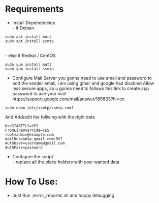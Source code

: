 # Requirements
- Install Dependencies
<br> - If Debian
```
sudo apt install mutt
sudo apt install ssmtp
```
<br> - else if Redhat / CentOS 
```
sudo yum install mutt
sudo yum install ssmtp
```
- Configure Mail Server
you gonna need to use email and password to add the sender email, i am using gmail and google had disabled Allow less secure apps, so u gonna need to follows this link to create app password to use your mail https://support.google.com/mail/answer/185833?hl=en
```
sudo nano /etc/ssmtp/ssmtp.conf
```
And Add/edit the follwing with the right data
```
UseSTARTTLS=YES
FromLineOverride=YES
root=admin@example.com
mailhub=smtp.gmail.com:587
AuthUser=username@gmail.com
AuthPass=password
```
- Configure the script
<br> - replace all the place holders with your wanted data
# How To Use:
- Just Run ./error_reporter.sh and happy debugging

